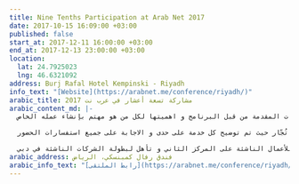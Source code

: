 ```yaml
---
title: Nine Tenths Participation at Arab Net 2017
date: 2017-10-15 16:09:00 +03:00
published: false
start_at: 2017-12-11 16:00:00 +03:00
end_at: 2017-12-13 23:00:00 +03:00
location:
  lat: 24.7925023
  lng: 46.6321092
address: Burj Rafal Hotel Kempinski - Riyadh
info_text: "[Website](https://arabnet.me/conference/riyadh/)"
arabic_title: مشاركة تسعة أعشار في عرب نت 2017
arabic_content_md: |-
  قام برنامج تسعة أعشار برعاية تحدي الشركات الناشئة في ملتقى عرب نت 2017 – الرياض و المشاركة في المعرض المصاحب بكونه أكبر تجمع رقمي في المملكة العربية السعودية حيث يتناول أحدث المواضيع المتخصصة لتطوير الأعمال في المملكة، قام مدير تسعة أعشار م.أمجد إدريس بالحديث عن الخدمات المقدمة من قبل البرنامج و اهميتها لكل من هو مهتم بإنشاء عمله الخاص.

  يقام ملتقى عرب نت على أربعة منتديات مهتمة بتطوير الأعمال، وهي الابتكار والاستثمار، وتقنية الإعلام والإعلان، والتحول الرقمي، والاقتصاد الرقمي. كما يوجد يوم مخصص للرواد ويهدف على تمكين روّاد الأعمال والشركات الصغيرة والمتوسطة من الأمور الأساسية المطلوبة لتحقيق التحوّل في المملكة العربية السعودية، استنادًا لذلك الهدف عقد فريق عمل تسعة أعشار ورشة عمل تدور عن بعض الخدمات المقدمة فتحدث الاستاذ زهير سقا خدمات تسعة أعشار بشكل عام أما م.عبدالله الواصل فتحدث بالتفصيل عن منصة فرصة واخيرًا الاستاذ عبدالعزيز المدني تحدث عن منصة تُجّار حيث تم توضيح كل خدمة على حدى و الاجابة على جميع استفسارات الحضور.

  أما تحدي الشركات الناشئة فيكمن طريقة عملها على تأهل على 3 شركات ناشئة من الرياض والانتقال  للمشاركة في بطولة الشركات الناشئة في دبي في شهر مايو 2018، حيث يحصل الفائز على مبلغ 20 ألف دولار و منحة إلى سيليكون فالي. حيث حاز فريق لبية وهو أحد فرق خريجي مسرعة تسعة أعشار للأعمال الناشئة على المركز الثاني و تأهل لبطولة الشركات الناشئة في دبي.
arabic_address: فندق رفال كمبنسكي، الرياض
arabic_info_text: "[رابط الملتقى](https://arabnet.me/conference/riyadh/)"
---
```


